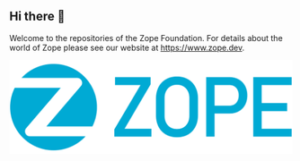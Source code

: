## Hi there 👋

Welcome to the repositories of the Zope Foundation.
For details about the world of Zope please see our website at https://www.zope.dev.

![Zope logo](https://github.com/zopefoundation/Zope/raw/master/src/zmi/styles/resources/logo/Zope.svg)

<!--

**Here are some ideas to get you started:**

🙋‍♀️ A short introduction - what is your organization all about?
🌈 Contribution guidelines - how can the community get involved?
👩‍💻 Useful resources - where can the community find your docs? Is there anything else the community should know?
🍿 Fun facts - what does your team eat for breakfast?
🧙 Remember, you can do mighty things with the power of [Markdown](https://docs.github.com/github/writing-on-github/getting-started-with-writing-and-formatting-on-github/basic-writing-and-formatting-syntax)
-->
